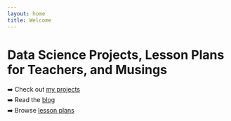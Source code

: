 ```yaml
---
layout: home
title: Welcome
---
```


# Data Science Projects, Lesson Plans for Teachers, and Musings

➡️ Check out [my projects](projects/)  
➡️ Read the [blog](blog/)  
➡️ Browse [lesson plans](lessons/)
